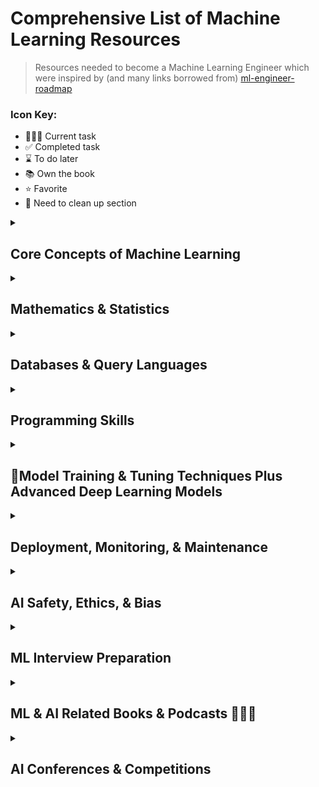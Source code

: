 # Comprehensive List of Machine Learning Resources

> Resources needed to become a Machine Learning Engineer which were inspired by (and many links borrowed from) [ml-engineer-roadmap](https://github.com/enkaranfiles/Machine-Learning-Engineer-Roadmap)

### Icon Key:
- 👩🏼‍💻 Current task
- ✅ Completed task
- ⌛️ To do later
- 📚 Own the book
- ⭐️ Favorite
- 🧹 Need to clean up section

<details>
<summary><h2>Core Concepts of Machine Learning</h2></summary>

### Fundamentals
- **General ML**
  - [The cold start problem: how to break into machine learning](https://towardsdatascience.com/the-cold-start-problem-how-to-break-into-machine-learning-732ee9fedf1d) ✅
  - [How to Start Learning Machine Learning?](https://www.geeksforgeeks.org/how-to-start-learning-machine-learning/) ✅
  - [How you can get a world-class machine learning education for free](https://elitedatascience.com/learn-machine-learning#step-0) ✅
  - [Getting Started with Applied Machine Learning](https://machinelearningmastery.com/start-here/#getstarted) ✅
  - [Get started with AI and machine learning in 3 months](https://medium.com/@gordicaleksa/get-started-with-ai-and-machine-learning-in-3-months-5236d5e0f230) ✅ ⭐️
  - [HarvardX: Data Science: Machine Learning](https://www.edx.org/learn/machine-learning/harvard-university-data-science-machine-learning) ⌛️

- **Deep Learning**
  - [Inside Deep Learning: Math, Algorithms, Models](https://a.co/d/02Fq4g2S) 📚⌛️
  - [Generative Deep Learning: Teaching Machines To Paint, Write, Compose, and Play](https://a.co/d/05eavlbG) ⌛️
  - [Practical Deep Learning for Coders](https://course.fast.ai) ⌛️
  - [NYU Deep Learning Course Series](https://www.youtube.com/watch?v=0bMe_vCZo30&list=PLLHTzKZzVU9eaEyErdV26ikyolxOsz6mq)

### Core Concepts
- **The Big Picture**
- **Data Preprocessing**
- **Optimization**
- **Model Evaluation**
- **Sampling & Splitting**
- **Ensemble Learning**

### Learning Paradigms
- **Supervised Learning**
  - [The Supervised Learning Workshop: A New, Interactive Approach to Understanding Supervised Learning Algorithms, 2nd Edition](https://a.co/d/0j5D1QiC)
  - [The Hundred-Page Machine Learning Book](https://a.co/d/0bPoJHC8)
  - [Supervised Learning Crash Course](https://www.youtube.com/watch?v=4qVRBYAdLAo)
  - [An Introduction to Linear Regression Analysis](https://www.youtube.com/watch?v=zPG4NjIkCjc)

- **Unsupervised Learning**
  - [Hands-On Unsupervised Learning Using Python: How to Build Applied Machine Learning Solutions from Unlabeled Data](https://a.co/d/0aVPVWBQ)
  - [Unsupervised learning explained](https://www.youtube.com/watch?v=lEfrr0Yr684)
  - [Unsupervised Learning Crash Course](https://www.youtube.com/watch?v=JnnaDNNb380)

### Essential Libraries
- **Numpy**
  - [Python NumPy tutorials for Beginners](https://www.youtube.com/watch?v=GB9ByFAIAH4)
  - [NumPy Tutorial : Numpy Full Course](https://www.youtube.com/watch?v=8Y0qQEh7dJg)
  - [Introduction to Numerical Computing with NumPy](https://www.youtube.com/watch?v=ZB7BZMhfPgk)

- **Pandas**
  - [Complete Python Pandas Data Science Tutorial! (Reading CSV/Excel files, Sorting, Filtering, Groupby)](https://www.youtube.com/watch?v=vmEHCJofslg)
  - [Introduction to Data Processing in Python with Pandas | SciPy 2019 Tutorial | Daniel Chen](https://www.youtube.com/watch?v=5rNu16O3YNE)
  - [Solving real world data science tasks with Python Pandas!](https://www.youtube.com/watch?v=eMOA1pPVUc4)
  - [Python Pandas Tutorial (Part 1): Getting Started with Data Analysis - Installation and Loading Data](https://www.youtube.com/watch?v=ZyhVh-qRZPA&list=PL-osiE80TeTsWmV9i9c58mdDCSskIFdDS)

- **Scikit-learn**
  - [Machine Learning with PyTorch and Scikit-Learn](https://a.co/d/03kjoWyM) 📚
  - [Data Science from Scratch: First Principles with Python](https://a.co/d/02awIyRQ)
  - [Scikit-Learn Course - Machine Learning in Python Tutorial](https://www.youtube.com/watch?v=pqNCD_5r0IU)
  - [Real-World Python Machine Learning Tutorial w/ Scikit Learn (sklearn basics, NLP, classifiers, etc)](https://www.youtube.com/watch?v=M9Itm95JzL0)
  - [Machine Learning with Scikit-Learn, Part 1 | SciPy 2018 Tutorial | Lemaitre and Grisel](https://www.youtube.com/watch?v=4PXAztQtoTg)
  - [Machine Learning with scikit-learn Part 2 | SciPy 2018 Tutorial | Lemaitre and Grisel](https://www.youtube.com/watch?v=gK43gtGh49o)
  
- **Pytorch:**
  - [Pytorch Tutorial(follow entire series](https://www.youtube.com/watch?v=EMXfZB8FVUA&list=PLqnslRFeH2UrcDBWF5mfPGpqQDSta6VK4)
  - [Pytorch Tutorial - Setting up a Deep Learning Environment (Anaconda & PyCharm)](https://www.youtube.com/watch?v=2S1dgHpqCdk&list=PLhhyoLH6IjfxeoooqP9rhU3HJIAVAJ3Vz)
  - [Programming PyTorch for Deep Learning: Creating and Deploying Deep Learning Applications](https://a.co/d/0bT9Vh8Q)
  - [Deep Learning with PyTorch: Build, train, and tune neural networks using Python tools](https://a.co/d/0iJWdouw)
  - [PyTorch - Python Deep Learning Neural Network API Series](https://www.youtube.com/playlist?list=PLZbbT5o_s2xrfNyHZsM6ufI0iZENK9xgG)
  - [Pytorch Official Repository Code Examples](https://github.com/pytorch/examples)
  - [Pytorch Official Repisitory Tutorials](https://github.com/pytorch/tutorials)
  - [Pytorch Code Examples](https://github.com/yunjey/pytorch-tutorial)

- **🧹Tensorflow & Keras:**
  - [Hands-On Machine Learning with Scikit-Learn, Keras, and TensorFlow: Concepts, Tools, and Techniques to Build Intelligent Systems](https://a.co/d/04EULzBl)
  - [Datacamp: Introduction to TensorFlow in Python](https://www.datacamp.com/courses/introduction-to-tensorflow-in-python)
  - [Datacamp: Deep Learning in Python](https://www.datacamp.com/courses/deep-learning-in-python)
  - [Datacamp: Introduction to Deep Learning with Keras](https://www.datacamp.com/courses/deep-learning-with-keras-in-python)
  - [Datacamp: Advanced Deep Learning with Keras](https://www.datacamp.com/courses/advanced-deep-learning-with-keras-in-python)
  - [Deeplizard: Keras - Python Deep Learning Neural Network API](https://www.youtube.com/playlist?list=PLZbbT5o_s2xrwRnXk_yCPtnqqo4_u2YGL)
  - [Udacity: Intro to TensorFlow for Deep Learning](https://www.udacity.com/course/intro-to-tensorflow-for-deep-learning--ud187)
  - [Deep Learning with Swift for TensorFlow](https://a.co/d/0bcGgzme) 📚

### Advanced Topics
- **🧹Neural Networks**
  - [Neural Networks by 3Blue1Brown](https://www.youtube.com/watch?v=aircAruvnKk&list=PLZHQObOWTQDNU6R1_67000Dx_ZCJB-3pi) ✅ ⭐️
  - [Beginner Intro to Neural Networks](https://www.youtube.com/watch?v=ZzWaow1Rvho&list=PLxt59R_fWVzT9bDxA76AHm3ig0Gg9S3So)
  - [CS231 winter 2016](https://www.youtube.com/watch?v=NfnWJUyUJYU&list=PLkt2uSq6rBVctENoVBg1TpCC7OQi31AlC)
  - [Make Your Own Neural Network (Book)](https://www.amazon.com/Make-Your-Own-Neural-Network-ebook/dp/B01EER4Z4G/)
  - [Neural Networks and Deep Learning: A Textbook](https://www.amazon.com/Neural-Networks-Deep-Learning-Textbook/dp/3319944622/)
  - [Deep Learning (Adaptive Computation and Machine Learning series)](https://www.amazon.com/Deep-Learning-Adaptive-Computation-Machine/dp/0262035618/)
  - [Neural Network Full Course](https://www.youtube.com/watch?v=ob1yS9g-Zcs)
  - [Basics of Neural Networks (3Blue1Brown series)](https://www.youtube.com/playlist?list=PLZHQObOWTQDNU6R1_67000Dx_ZCJB-3pi)
 
- **🧹Natural Language Processing:**
  - [Natural Language Processing with Transformers](https://transformersbook.com/)
  - [Stanford CS224U: Natural Language Understanding \| Spring 2019](https://www.youtube.com/playlist?list=PLoROMvodv4rObpMCir6rNNUlFAn56Js20)
  - [Stanford CS224N: Stanford CS224N: NLP with Deep Learning \| Winter 2019](https://www.youtube.com/playlist?list=PLoROMvodv4rOhcuXMZkNm7j3fVwBBY42z)
  - [CMU: Low-resource NLP Bootcamp 2020](https://www.youtube.com/playlist?list=PL8PYTP1V4I8A1CpCzURXAUa6H4HO7PF2c)
  - [CMU Multilingual NLP 2020](http://demo.clab.cs.cmu.edu/11737fa20/)
  - [Datacamp: Feature Engineering for NLP in Python](https://www.datacamp.com/courses/feature-engineering-for-nlp-in-python)
  - [Datacamp: Natural Language Processing Fundamentals in Python](https://www.datacamp.com/courses/natural-language-processing-fundamentals-in-python)
  - [Datacamp: Regular Expressions in Python](https://www.datacamp.com/courses/regular-expressions-in-python)
  - [Datacamp: RNN for Language Modeling](https://www.datacamp.com/courses/recurrent-neural-networks-for-language-modeling-in-python)
  - [Datacamp: Natural Language Generation in Python](https://www.datacamp.com/courses/natural-language-generation-in-python)
  - [Datacamp: Building Chatbots in Python](https://www.datacamp.com/courses/building-chatbots-in-python)
  - [Datacamp: Sentiment Analysis in Python](https://www.datacamp.com/courses/sentiment-analysis-in-python)
  - [Datacamp: Machine Translation in Python](https://www.datacamp.com/courses/machine-translation-in-python)

- **🧹Generative AI:**
  - [Article: OpenAI Prompt Engineering](https://platform.openai.com/docs/guides/prompt-engineering)
  - [Article: Your AI Product Needs Evals](https://hamel.dev/blog/posts/evals)
  - [Article: Prompting Fundamentals and How to Apply them Effectively](https://eugeneyan.com/writing/prompting/)
  - [Article: Task-Specific LLM Evals that Do & Don't Work](https://eugeneyan.com/writing/evals/)
  - [Article: LLM From the Trenches: 10 Lessons Learned Operationalizing Models at GoDaddy](https://www.godaddy.com/resources/news/llm-from-the-trenches-10-lessons-learned-operationalizing-models-at-godaddy#h-3-prompts-aren-t-portable-across-models)
  - [Article: Prompt Engineering(Liliang Weng)](https://lilianweng.github.io/posts/2023-03-15-prompt-engineering/)
  - [Article: Prompt Engineering 201: Advanced methods and toolkits](https://amatria.in/blog/prompt201)
  - [DeepLearning.AI: Building and Evaluating Advanced RAG Applications](https://www.deeplearning.ai/short-courses/building-evaluating-advanced-rag/)
  - [DeepLearning.AI: Efficiently Serving LLMs](https://www.deeplearning.ai/short-courses/efficiently-serving-llms/)
  - [DeepLearning.AI: Finetuning Large Language Models](https://www.deeplearning.ai/short-courses/finetuning-large-language-models/)
  - [DeepLearning.AI: Reinforcement Learning from Human Feedback](https://www.deeplearning.ai/short-courses/reinforcement-learning-from-human-feedback)
  - [DeepLearning.AI: Advanced Retrieval for AI with Chroma](https://www.deeplearning.ai/short-courses/advanced-retrieval-for-ai/)
  - [DeepLearning.AI: Automated Testing for LLMOps](https://www.deeplearning.ai/short-courses/automated-testing-llmops/)
  - [DeepLearning.AI: Red Teaming LLM Applications](https://www.deeplearning.ai/short-courses/red-teaming-llm-applications/)
  - [LLMOps: Building with LLMs](https://www.comet.com/site/llm-course/)
  - [LLM Bootcamp - Spring 2023](https://fullstackdeeplearning.com/llm-bootcamp/spring-2023/)
  - [Large Language Models with Semantic Search](https://www.deeplearning.ai/short-courses/large-language-models-semantic-search)
  - [Karpathy: Intro to Large Language Models](https://www.youtube.com/watch?v=zjkBMFhNj_g)
  - [Karpathy: Let's build the GPT Tokenizer](https://www.youtube.com/watch?v=zduSFxRajkE)
  - [Youtube: A Hackers' Guide to Language Models](https://www.youtube.com/watch?v=jkrNMKz9pWU)
  - [Youtube: A Survey of Techniques for Maximizing LLM Performance](https://www.youtube.com/watch?v=ahnGLM-RC1Y)
  - [Youtube: Prompt Engineering Overview](https://www.youtube.com/watch?v=dOxUroR57xs)
  - [Youtube: Building Blocks for LLM Systems & Products: Eugene Yan](https://www.youtube.com/watch?v=LzeC1AQ-U5o)

### 🧹Projects & Resources (need to move these links to other categories)
- [Andrew ng Machine Learning Course](https://www.youtube.com/watch?v=PPLop4L2eGk&list=PLLssT5z_DsK-h9vYZkQkYNWcItqhlRJLN)
- [Standford CS229: Machine Learning](https://www.youtube.com/watch?v=jGwO_UgTS7I&list=PLoROMvodv4rMiGQp3WXShtMGgzqpfVfbU)
- [Deep Learning Essentials , Mila University](https://courses.edx.org/courses/course-v1:UMontrealX+IVADO-DL-101+1T2020/course/)
- [Deep Learning 2019 by jermy howard- Fast.ai](https://www.youtube.com/watch?v=XfoYk_Z5AkI&list=PLg-t4nYxPnPqoD1vdrBonrkarMZIz3KTx)
- [Machine Learning and Deep Learning Fundamentals](https://www.youtube.com/watch?v=gZmobeGL0Yg&list=PLZbbT5o_s2xq7LwI2y8_QtvuXZedL6tQU)
- [Deep Learning Theories](https://www.youtube.com/watch?v=kCj51pTQPKI&list=PLwUqqMt5en7fFLwSDa9V3JIkDam-WWgqy)
- [Introduction to deep learning fall 2019 - CMU](https://www.youtube.com/watch?v=LmIjgmijyiI&list=PLp-0K3kfddPwz13VqV1PaMXF6V6dYdEsj&index=1)
- [Complete deep learning by krish naik](https://www.youtube.com/watch?v=9jA0KjS7V_c&list=PLZoTAELRMXVPGU70ZGsckrMdr0FteeRUi)
- [Deep Learning for Coders with Fastai and PyTorch: AI Applications Without a PhD](https://www.amazon.com/Deep-Learning-Coders-fastai-PyTorch/dp/1492045527/ref=sr_1_5?dchild=1&keywords=deep+learning&qid=1604315303&s=books&sr=1-5)
- [MLcourse.ai by Yury Kashnitskiy](https://www.youtube.com/watch?v=QKTuw4PNOsU&list=PLVlY_7IJCMJeRfZ68eVfEcu-UcN9BbwiX)
- [Complete machine learning course by Krish Naik](https://www.youtube.com/watch?v=bPrmA1SEN2k&list=PLZoTAELRMXVPBTrWtJkn3wWQxZkmTXGwe)
- [Applied machine learning course 2020](https://www.youtube.com/watch?v=d79mzijMAw0&list=PL_pVmAaAnxIRnSw6wiCpSvshFyCREZmlM)
- [How to make your first Kaggle submission from scratch! (Titanic Dataset)](https://www.youtube.com/watch?v=f1y9wDDxWnA)
- [End to end ML pipeline to solve real-world industry problems | Machine Learning](https://www.youtube.com/watch?v=SH5nlNY5cO4)
- [Building a Movie Recommendation Engine | Machine Learning Projects](https://www.youtube.com/watch?v=XoTwndOgXBM)
- [Face Recognition using PCA | Face Recognition Machine Learning](https://www.youtube.com/watch?v=g4Urfno4aTc)
- [Machine Learning From Scratch](https://www.youtube.com/watch?v=ngLyX54e1LU&list=PLqnslRFeH2Upcrywf-u2etjdxxkL8nl7E)
- [An End-to End Data Science Project on California Housing Price Prediction](https://www.youtube.com/watch?v=kUsNb_gOo_s)
- [Machine Learning Engineering](https://www.amazon.com/Machine-Learning-Engineering-Andriy-Burkov/dp/1999579577/ref=sr_1_2?dchild=1&keywords=machine+learning&qid=1604314928&s=books&sr=1-2)
- [Building Machine Learning Powered Applications: Going from Idea to Product](https://www.amazon.com/Building-Machine-Learning-Powered-Applications/dp/149204511X/ref=sr_1_6?dchild=1&keywords=machine+learning&qid=1604314954&s=books&sr=1-6)
- https://github.com/ZuzooVn/machine-learning-for-software-engineers
- https://github.com/Avik-Jain/100-Days-Of-ML-Code
- https://github.com/yanshengjia/ml-road
- [8 Fun Machine Learning Projects For Beginners](https://elitedatascience.com/machine-learning-projects-for-beginners)
 
### Datasets
- [U.S. Dovernment Datasets](https://data.gov)
- [UC Irvine Machine Learning Dataset Repository](https://archive.ics.uci.edu)
- [GitHub list of public datasets](https://github.com/awesomedata/awesome-public-datasets)
- [70+ machine Learning Datasets](https://data-flair.training/blogs/machine-learning-datasets/)
- [Article on Beginner Level Datasets](https://medium.com/machine-learning-india/getting-started-in-data-science-beginner-level-datasets-376ffe60c6fe)
</details>

</details><details><summary><h2>Mathematics & Statistics</h2></summary>
 
### Basics
- [Essential Math for Data Science: Take Control of Your Data with Fundamental Linear Algebra, Probability, and Statistics](https://a.co/d/0fqGWArP) 📚
- [Broadcasting](https://cs231n.github.io/python-numpy-tutorial/#numpy-broadcasting)
- [Voronoi Diagrams Explained](https://builtin.com/data-science/voronoi-diagram)

### 🧹Linear Algebra
- https://github.com/fastai/numerical-linear-algebra
- [Essence of Linear Algebra by 3Blue1Brown](https://www.youtube.com/watch?v=fNk_zzaMoSs&list=PLZHQObOWTQDPD3MizzM2xVFitgF8hE_ab)
- [Mathematics for Machine Learning (Linear Algebra)](https://www.youtube.com/watch?v=T73ldK46JqE&list=PLiiljHvN6z1_o1ztXTKWPrShrMrBLo5P3)
- [Matrices](https://www.youtube.com/watch?v=eV3NidpjfNg&list=PLEbnTDJUr_IdiveZ4bvOc1Oh2zEp7J8z6)
- [Mathematics for Machine Learning: Linear Algebra](https://www.youtube.com/watch?v=tVQZvJwi-ec)
- [Linear Algebra and Optimization for Machine Learning: A Textbook](https://a.co/d/0gAB515I)

### 🧹Calculus
- [Essence of Calculus By 3Blue1Brown](https://www.youtube.com/watch?v=WUvTyaaNkzM&list=PLZHQObOWTQDMsr9K-rj53DwVRMYO3t5Yr)
- [Calculus Introduction](https://www.youtube.com/watch?v=rCxi-O79sVo)
- [Calculus by Professor Leonard](https://www.youtube.com/watch?v=fYyARMqiaag&list=PLF797E961509B4EB5)
- [Calculus full College Course](https://www.youtube.com/watch?v=HfACrKJ_Y2w)
- [Calculus by Khan Academy](https://www.youtube.com/watch?v=EKvHQc3QEow&list=PL19E79A0638C8D449)

### 🧹Probability & Statistics
- [Statistics 101: Linear Regression, The Very Basics](https://www.youtube.com/watch?v=ZkjP5RJLQF4&list=PLIeGtxpvyG-LoKUpV0fSY8BGKIMIdmfCi)
- [Statistics Fundamentals by StatsQuest](https://www.youtube.com/watch?v=qBigTkBLU6g&list=PLblh5JKOoLUK0FLuzwntyYI10UQFUhsY9)
- [Statistics by Khan Academy](https://www.youtube.com/watch?v=uhxtUt_-GyM&list=PL1328115D3D8A2566)
- [Statistics by Professor Leonard](https://www.youtube.com/watch?v=9FtHB7V14Fo&list=PL5102DFDC6790F3D0)
- [Statistics full University Course on Data Science](https://www.youtube.com/watch?v=xxpc-HPKN28)
- [Probability by Khan Academy](https://www.youtube.com/watch?v=uzkc-qNVoOk&list=PLC58778F28211FA19)
- [Probability Basics by 365 Data Science](https://www.youtube.com/watch?v=WsnBNjXP0CM&list=PLaFfQroTgZnxtnfht3BzBHVfxodX9AR9F)
- [Bayesian Statistics Made Simple (Scipy)](https://www.youtube.com/watch?v=-X0BiV9n_fQ)
- [Think Stats: Exploratory Data Analysis](https://a.co/d/0aDqJBfV)
- [Practical Statistics for Data Scientists: 50+ Essential Concepts Using R and Python](https://www.amazon.com/Practical-Statistics-Data-Scientists-Essential/dp/149207294X/ref=sr_1_1?dchild=1&keywords=statistics&qid=1604311077&s=books&sr=1-1)
- [Naked Statistics](https://www.amazon.com/Naked-Statistics-Stripping-Dread-Data/dp/039334777X/ref=sr_1_2?dchild=1&keywords=statistics&qid=1604311077&s=books&sr=1-2)
- [Machine Learning: A Probabilistic Perspective (Adaptive Computation and Machine Learning series)](https://www.amazon.com/Machine-Learning-Probabilistic-Perspective-Computation/dp/0262018020)
- [Pattern Recognition and Machine Learning (Information Science and Statistics) by Christopher M. Bishop](https://www.amazon.com/Pattern-Recognition-Learning-Information-Statistics/dp/0387310738)
- [The Elements of Statistical Learning: Data Mining, Inference, and Prediction, Second Edition](https://hastie.su.domains/ElemStatLearn/)
- [Mathematics for Machine Learning](https://mml-book.github.io/)
- [An Introduction to Statistical Learning](https://www.statlearning.com/)
- [Essentials of Statistics by Monica Wahi](https://www.youtube.com/watch?v=8mxrwJcB2eI&list=PL64SCLAD3d1FlVowhKnYrY7JGuVd24HWm&ab_channel=MonikaWahi)

</details><details><summary><h2>Databases & Query Languages</h2></summary>
  
- **🧹Database Concepts**
  - [Column vs Row Oriented Databases](https://www.youtube.com/watch?v=Vw1fCeD06YI)
  - [Introduction to noSQl database](https://www.youtube.com/watch?v=xQnIN9bW0og)
  - [ Nosql vs Sql ](https://www.youtube.com/watch?v=ZS_kXvOeQ5Y)
  - [Udacity: Database Systems Concepts & Design](https://www.udacity.com/course/database-systems-concepts-design--ud150)
  - [Datacamp: Database Design](https://www.datacamp.com/courses/database-design)  
- **🧹SQL and Relational Databases**
  - [Learning MYSQL](https://www.youtube.com/watch?v=a9W7OpS4LfI&list=PLyuRouwmQCjlXvBkTfGeDTq79r9_GoMt9)
  - [Udacity: Intro to relational database](https://www.udacity.com/course/intro-to-relational-databases--ud197)
  - [Datacamp: Introduction to Databases in Python](https://www.datacamp.com/courses/introduction-to-relational-databases-in-python)
  - [Datacamp: Intro to SQL for Data Science](https://www.datacamp.com/courses/intro-to-sql-for-data-science)
  - [Datacamp: Intermediate SQL](https://www.datacamp.com/courses/intermediate-sql)
  - [Datacamp: Joining Data in PostgreSQL](https://www.datacamp.com/courses/joining-data-in-postgresql)
- **🧹Advanced SQL and Data Analysis**
  - [Udacity: SQL for Data Analysis](https://www.udacity.com/course/sql-for-data-analysis--ud198)
  - [Datacamp: Exploratory Data Analysis in SQL](https://www.datacamp.com/courses/sql-for-exploratory-data-analysis)
  - [Datacamp: Applying SQL to Real-World Problems](https://www.datacamp.com/courses/applying-sql-to-real-world-problems)
  - [Datacamp: Analyzing Business Data in SQL](https://www.datacamp.com/courses/analyzing-business-data-in-sql)
  - [Datacamp: Reporting in SQL](https://www.datacamp.com/courses/reporting-in-sql)
  - [Datacamp: Data-Driven Decision Making in SQL](https://www.datacamp.com/courses/data-driven-decision-making-with-sql)
- **🧹NoSQL Databases**
  - [Redis Crash Course](https://www.youtube.com/watch?v=Hbt56gFj998)
  - [5 use Cases of Redis](https://www.youtube.com/watch?v=znjGckK8abw)
- **Vector Databases**
  - [Why are vector databases so FAST?](https://www.youtube.com/watch?v=cpLi-82koFM)
  - [Vector Databases simply explained! (Embeddings & Indexes)](https://www.youtube.com/watch?v=dN0lsF2cvm4)
  - [Pinecomb User Guide Playlist](https://www.youtube.com/playlist?list=PLRLVhGQeJDTLiw-ZJpgUtZW-bseS2gq9-)
  - [DeepLearning.AI: Vector Databases: from Embeddings to Applications](https://www.deeplearning.ai/short-courses/vector-databases-embeddings-applications/)
</details>

</details><details><summary><h2>Programming Skills</h2></summary>
 
### Data Structures & Algorithms
- [Grokking Algorithms: An Illustrated Guide for Programmers and Other Curious People](https://a.co/d/01VSUve4)
- [Machine Learning Algorithms](https://www.youtube.com/watch?v=NUXdtN1W1FE&list=PLEiEAq2VkUULNa6MHQAZSOBxzB6HHFXj4)

### Languages
- **🧹Python:**
  - [Python for Data Analysis: Data Wrangling with pandas, NumPy, and Jupyter](https://a.co/d/0gzV89xk) 📚
  - [Automate The Boring Stuff with Python](https://automatetheboringstuff.com/)
  - [Python Crash Course by Erric Matthes](https://a.co/d/09Tjn2fs)
  - [Learning Python by Mark Lutz](https://www.oreilly.com/library/view/learning-python-5th/9781449355722/)
  - [Python OOP by Corey Schafer](https://www.youtube.com/watch?v=ZDa-Z5JzLYM&list=PL-osiE80TeTsqhIuOqKhwlXsIBIdSeYtc)
  - [Python OOP for beginners](https://www.youtube.com/watch?v=JeznW_7DlB0)
  - [OOP in python](https://www.youtube.com/watch?v=MikphENIrOo)
  - https://towardsdatascience.com/beginners-guide-to-machine-learning-with-python-b9ff35bc9c51
  - [Advanced Python Programming](https://www.youtube.com/watch?v=9VFc55nlVx8&list=PLL2hlSFBmWwyJ9dh3Rrr1sw8l4e4SLMx1&index=1)

- **🧹C++:**
  - [C++ OOP by derek banas](https://www.youtube.com/watch?v=ZOKLjJF54Xc)
  - [C++ Programming All-in-one (beginner to advanced)](https://www.youtube.com/watch?v=_bYFu9mBnr4)
  - [Object Oriented Programming in C++](https://www.youtube.com/watch?v=AGrcyWV7hL8&list=PLrjkTql3jnm-Voi7giH4JITCi6cuZSN42&index=1)
  - [Data Structures using C++](https://www.youtube.com/watch?v=XCyuHSJS7XE&list=PLIY8eNdw5tW_zX3OCzX7NJ8bL1p6pWfgG)

- **🧹Java:**
  - [Easy to Advanced Data Structure using Java](https://www.youtube.com/watch?v=RBSGKlAvoiM&t=10854s)

- **R:**

###🧹 Software design & Architecture
- [Designing Machine Learning Systems: An Iterative Process for Production-Ready Applications](https://a.co/d/0iO9WJJB) 📚👩🏼‍💻
- [Software Design using Python](https://www.youtube.com/watch?v=FLtqAi7WNBY&list=PLzMcBGfZo4-nVu4ANTe7NuU0Ny6_oyQmV)
- [A philosophy of Software Design](https://www.youtube.com/watch?v=bmSAYlu0NcY)
- [Software Design in 21st Century by Martin Flower](https://www.youtube.com/watch?v=6wDoopbtEqk)
- [SOLID using Python](https://www.youtube.com/watch?v=acmPg6aV-Zs&list=PLyLkn_nipSjNVOpdOG-nETxKfgEpbubMQ)
- [Be a Better Developer by Using SOLID design principles](https://www.youtube.com/watch?v=rtmFCcjEgEw)

### 🧹Design Patterns
- [Design Patterns in Object Oriented Programming](https://www.youtube.com/watch?v=v9ejT8FO-7I&list=PLrhzvIcii6GNjpARdnO4ueTUAVR9eMBpc)
- [Design Patterns in Python](https://www.youtube.com/watch?v=bsyjSW46TDg&t=966s)

</details><details><summary><h2>🧹Model Training & Tuning Techniques Plus Advanced Deep Learning Models</h2></summary>
 
- [Article on Life Cycle of a Data Science Project](https://medium.com/machine-learning-india/the-life-cycle-of-a-data-science-project-d614d8d233b7) ✅
- [Adam: A Method for Stochastic Optimization](https://arxiv.org/abs/1412.6980)
- [Batch Normalization: Accelerating Deep Network Training by Reducing Internal Covariate Shift](https://arxiv.org/abs/1502.03167)
- [Layer Normalization](https://arxiv.org/abs/1607.06450)
- [Intriguing properties of neural networks](https://arxiv.org/abs/1312.6199)
- [Transformer-XL: Attentive Language Models Beyond a Fixed-Length Context](https://arxiv.org/abs/1901.02860)
- [Autoformalization with Large Language Models](https://arxiv.org/abs/2205.12615)
- [Memorizing Transformers](https://arxiv.org/abs/2203.08913)
- [Which Algorithmic Choices Matter at Which Batch Sizes? Insights From a Noisy Quadratic Model](https://arxiv.org/abs/1907.04164)
- [Tensor Programs V: Tuning Large Neural Networks via Zero-Shot Hyperparameter Transfer](https://arxiv.org/abs/2203.03466)
- [A Simple Framework for Contrastive Learning of Visual Representations](https://arxiv.org/abs/2002.05709)

</details><details><summary><h2>Deployment, Monitoring, & Maintenance</h2></summary>
 
### 🧹MLOps
- [What are MLOps and Why Does it Matter?](https://medium.com/@ODSC/what-are-mlops-and-why-does-it-matter-8cff060d4067) ✅
- [MLOps: Overview of Machine Learning Operations on the Cloud AISC](https://www.youtube.com/watch?v=VU5Em1qkWDU)
- [Machine Learning Design Patterns: Solutions to Common Challenges in Data Preparation, Model Building, and MLOps](https://www.amazon.com/Machine-Learning-Design-Patterns-Preparation/dp/1098115783/ref=sr_1_1?dchild=1&keywords=MLops&qid=1604314055&s=books&sr=1-1)
- [MLops Community "Videos Collection"](https://www.youtube.com/watch?v=hqxQO7MoQIE&list=PL3vkEKxWd-uvXEsuCAEfQhdvDRc7X_jOx)
- [MLOps: Machine Learning as an Engineering Discipline](https://towardsdatascience.com/ml-ops-machine-learning-as-an-engineering-discipline-b86ca4874a3f)
- [MLOps with Ray](https://a.co/d/0e4j5ycK)

### 🧹Testing
- [Python Testing with pytest: Simple, Rapid, Effective, and Scalable](https://www.amazon.com/Python-Testing-pytest-Effective-Scalable/dp/1680502409)
- [Learn Pytest in 60 minutes](https://www.youtube.com/watch?v=bbp_849-RZ4)
- [Pytest: Test Framework](https://www.youtube.com/watch?v=CNB1iRv5hZo&list=PLFGoYjJG_fqoMMmCKLeLGQzh6Jz4CmO2Y)
- [Python testing 101 with Pytest](https://www.youtube.com/watch?v=etosV2IWBF0)
- [Testing Your code with Pytest](https://www.youtube.com/watch?v=LX2ksGYXJ80)

### Cloud Computing
- [Cloud Computing Tutorial For Beginners](https://www.youtube.com/watch?v=EN4fEbcFZ_E)
- [What is serverless?](https://www.youtube.com/watch?v=vxJobGtqKVM)
- [Introduction to AWS Lambda & Serverless Applications](https://www.youtube.com/watch?v=EBSdyoO3goc)

### 🧹Containerization
- [Docker for Beginners](https://www.youtube.com/watch?v=fqMOX6JJhGo)
- [This is how docker works! The fun way](https://www.youtube.com/watch?v=-NzfOhSAZpA)
- [Docker Beginner Tutorial](https://www.youtube.com/watch?v=wi-MGFhrad0&list=PLhW3qG5bs-L99pQsZ74f-LC-tOEsBp2rK)
- [Docker Tutorials For Beginners](https://www.youtube.com/watch?v=3c-iBn73dDE)
- [Simplify all things with Docker-Compose](https://www.youtube.com/watch?v=QeQ2MH5f_BE)
- [What is kubernetes?](https://www.youtube.com/watch?v=VnvRFRk_51k)
- [Kubernetes in 5 mins](https://www.youtube.com/watch?v=PH-2FfFD2PU)
- [Kubernetes beginners Tutorials](https://www.youtube.com/watch?v=l_lWfipUimk&list=PLhW3qG5bs-L8EU_Oocu6RkNPpYpaamtXX)

### 🧹API Development
- [Learn Flask](https://www.youtube.com/watch?v=Z1RJmh_OqeA)
- [Building a Flask Rest API](https://www.youtube.com/watch?v=GMppyAPbLYk)
- [Deploy machine learning model using Flask](https://www.youtube.com/watch?v=UbCWoMf80PY)
- [How to deploy machine learning model in Production](https://www.youtube.com/watch?v=-UYyyeYJAoQ)

</details><details><summary><h2>AI Safety, Ethics, & Bias</h2></summary>
 
- [Center for AI Safety](https://www.safe.ai)
- [Stanford Center for AI Safety](https://aisafety.stanford.edu)
- ["The Alignment Problem: Machine Learning and Human Values" by Brian Christian](https://brianchristian.org/the-alignment-problem)
- ["Superintelligence: Paths, Dangers, Strategies" by Nick Bostrom](https://amazon.com/Superintelligence-Paths-Dangers-Strategies-Nick-Bostrom/dp/0198739834)
- [Concrete Problems in AI Safety](https://arxiv.org/abs/1606.06565)
- [AI Safety Research at OpenAI](https://openai.com/research)
- [AI Alignment Forum](https://alignmentforum.org)
- [Center for Human-Compatible AI](https://humancompatible.ai)
- [Future of Humanity Institute at Oxford University](https://fhi.ox.ac.uk)
- [Ethics of Artificial Intelligence and Robotics](https://plato.stanford.edu/entries/ethics-ai)
- [Machine Intelligence Research Institute (MIRI)](https://intelligence.org)
- [Roman Yampolskiy: Dangers of Superintelligent AI | Lex Fridman Podcast](https://www.youtube.com/watch?v=NNr6gPelJ3E)

</details><details><summary><h2>ML Interview Preparation</h2></summary> 
 
- [Machine Learning Interviews by Susan Shu Chang](https://a.co/d/09J99BH3) 📚
- https://github.com/alexeygrigorev/data-science-interviews
- [Introduction to Machine Learning Interviews Book](https://huyenchip.com/ml-interviews-book/)

</details><details><summary><h2>ML & AI Related Books & Podcasts 👩🏼‍💻 </h2></summary>
 
- [Quick Start Guide to Large Language Models: Strategies and Best Practices for Using ChatGPT and Other LLMs](https://a.co/d/0d3Btiqm) 📚👩🏼‍💻
- [Deep Learning (Adaptive Computation and Machine Learning series)](https://a.co/d/06t5y3xr) 📚
- [The Coming Wave](https://a.co/d/08w5jQQU) 📚👩🏼‍💻
- [Superintelligence: Paths, Dangers, Strategies](https://a.co/d/0czbkhMV)
- [One year of deep learning](https://www.fast.ai/2019/01/02/one-year-of-deep-learning/) ✅
- [Aravind Srinivas: Perplexity CEO on Future of AI, Search & the Internet | Lex Fridman Podcast](https://www.youtube.com/watch?v=e-gwvmhyU7A) ✅
- [Becoming a Data Head: How to Think, Speak, and Understand Data Science, Statistics, and Machine Learning](https://a.co/d/08OHdpNh)
- [Everything Is Predictable: How Bayesian Statistics Explain Our World](https://a.co/d/0fvOBZ6q)
- [Gödel, Escher, Bach: An Eternal Golden Braid](https://a.co/d/0eLGaTHc)
- [Great YT channel to learn more about ML](https://www.youtube.com/@deeplizard)

</details><details><summary><h2>AI Conferences & Competitions</h2></summary>
 
- [ICML (International Conference on Machine Learning)](https://icml.cc)
- [Association for the Advancement of Artificial Intelligence (AAAI)](https://aaai.org)
- [Kaggle](https://www.kaggle.com)
- [Codalab](https://codalab.org)
